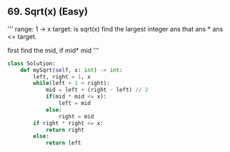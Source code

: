 ## 69. Sqrt(x) (Easy)

'''
range: 1 -> x
target: is sqrt(x)
find the largest integer ans that ans * ans <= target. 

first find the mid, if mid* mid 
'''
```python
class Solution:
    def mySqrt(self, x: int) -> int:
        left, right = 1, x
        while(left + 1 < right):
            mid = left + (right - left) // 2
            if(mid * mid <= x):
                left = mid
            else: 
                right = mid
        if right * right <= x:
            return right
        else:
            return left
                
```
